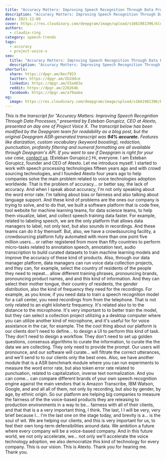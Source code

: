 ```yaml
---
title: "Accuracy Matters: Improving Speech Recognition Through Data Processes - Esteban Gorupicz, CEO, Atexto- Project Voice X"
description: "Accuracy Matters: Improving Speech Recognition Through Data Processes presented by Esteban Gorupicz, CEO of Atexto, presented on day one of Project Voice X. "
date: 2021-12-09
cover: https://res.cloudinary.com/deepgram/image/upload/v1661981396/blog/accuracy-matters-improving-speech-recognition-through-data-processes-esteban-gorupicz-ceo-atexto-project-voice-x/proj-voice-x-session-esteban-gorupicz-blog-thumb-5.png
authors:
  - claudia-ring
category: speech-trends
tags:
  - accuracy
  - project-voice-x
seo:
  title: "Accuracy Matters: Improving Speech Recognition Through Data Processes - Esteban Gorupicz, CEO, Atexto- Project Voice X"
  description: "Accuracy Matters: Improving Speech Recognition Through Data Processes presented by Esteban Gorupicz, CEO of Atexto, presented on day one of Project Voice X. "
shorturls:
  share: https://dpgr.am/8ecf923
  twitter: https://dpgr.am/2b2ddce
  linkedin: https://dpgr.am/55a483e
  reddit: https://dpgr.am/220264b
  facebook: https://dpgr.am/a79aaba
og:
  image: https://res.cloudinary.com/deepgram/image/upload/v1661981396/blog/accuracy-matters-improving-speech-recognition-through-data-processes-esteban-gorupicz-ceo-atexto-project-voice-x/proj-voice-x-session-esteban-gorupicz-blog-thumb-5.png
---
```


_This is the transcript for "Accuracy Matters: Improving Speech Recognition Through Data Processes," presented by Esteban Gorupicz, CEO at Atexto, presented on day one of Project Voice X._ _The transcript below has been modified by the Deepgram team for readability as a blog post, but the original Deepgram ASR-generated transcript was **94% accurate.**  Features like diarization, custom vocabulary (keyword boosting), redaction, punctuation, profanity filtering and numeral formatting are all available through Deepgram's API.  If you want to see if Deepgram is right for your use case, [contact us](https://deepgram.com/contact-us/)._ [Esteban Gorupicz:] Hi, everyone. I am Esteban Gorupicz, founder and CEO of Atexto. Let me introduce myself. I started to work with speech processing technologies fifteen years ago and with crowd sourcing technologies, and I founded Atexto four years ago to help companies solve the main problem related to voice technologies adoption worldwide. That is the problem of accuracy... or better say, the lack of accuracy. And when I speak about accuracy, I'm not only speaking about the word error rate. I'm talking about bias or fairness and also talking about language support. And these kind of problems are the ones our company is trying to solve, and to do that, we built a software platform that is code free, tool website for machine learning teams, for data science teams, to help them visualize, label, and collect speech training data faster. For example, related to labeling speech, we are the only platform that allows data managers to label, not only text, but also sounds in recordings. And these teams can do it by themself. But, also, we have a crowdsourcing facility, a crowdsourcing platform fully automated with more than one point five million users... or rather registered from more than fifty countries to perform micro-tasks related to annotation speech, annotation text, audio transcription to build curated datasets to train machine learning models and improve the accuracy of these kind of products. Also, through our data manager platform, data managers can run voice data collection projects, and they can, for example, select the country of residents of the people they need to repeat... allow different training phrases, pronouncing brands, pronouncing product names, and and this kind of information. And they can select their mother tongue, their country of residents, the gender distribution, also the kind of frequency they need for the recordings. For example, as you know, if you need data to train a speech recognition model for a call center, you need recordings from from the telephone. That is not only related to an eight kilohertz frequency. It's related also to to the distance to the microphone. It's very important to to better train the model, but they can select a collection project utilizing a a desktop computer where you can utilize another kind of microphone, and it's useful for for voice assistance in the car, for example. The the cool thing about our platform is our clients don't need to define... to design a UI to perform this kind of task. They don't need to design a workflow. They don't need to set up golden questions, consensus algorithms to curate the information, to curate the the data we are collecting. They only need to provide the prompt. Our users will pronounce, and our software will curate... will filtrate the correct utterances, and we'll send to to our clients only the best ones. Also, we have another module that is a ASR benchmark module where you can run experiments to measure the word error rate, but also token error rate related to punctuation, related to capitalization, inverse text normalization. And you can come... can compare different brands of your own speech recognition engine against the main vendors that is Amazon Transcribe, IBM Watson, Google, and and all all of them, not only by recording, but also by gender, by age, by ethnic origin. So our platform are helping big companies to measure the fairness of the the voice-based products they are releasing to production environments in a way to be... fairness with all of their clients, and that that is a a very important thing, I think. The last, I I will be very, very brief because I... I'm the last one on the stage today, and brevity is a... is the soul of wit. We are helping our clients, and this is very important for us, to feel their own long-term defensibilities around data. We ambition a future where every company will be a voice-based company. And in this future world, we not only accelerate, we... not only we'll accelerate the voice technology adoption, we also democratize this kind of technology for every company. This is our vision. This is Atexto. Thank you for hearing me. Thank you.
